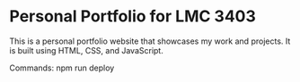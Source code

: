 # Personal Portfolio for LMC 3403 
This is a personal portfolio website that showcases my work and projects. It is built using HTML, CSS, and JavaScript.

Commands:
npm run deploy